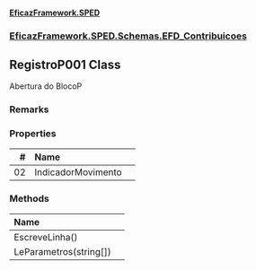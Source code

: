 #### [EficazFramework.SPED](EficazFrameworkSPED.md 'EficazFramework SPED')
### [EficazFramework.SPED.Schemas.EFD_Contribuicoes](EficazFramework.SPED.Schemas.EFD_Contribuicoes.md 'EficazFramework.SPED.Schemas.EFD_Contribuicoes')

## RegistroP001 Class

Abertura do BlocoP

### Remarks
### Properties

| # | Name | |
| ---: | :--- | :--- |
| 02 | IndicadorMovimento |  |
### Methods

| Name | |
| :--- | :--- |
| EscreveLinha() |  |
| LeParametros(string[]) |  |
